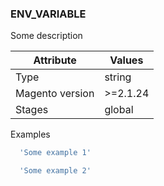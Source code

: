 ### ENV_VARIABLE

Some description

|Attribute|Values|
|---|---|
|Type|string|
|Magento version|\>=2.1.24|
|Stages|global|

Examples

```yaml
  'Some example 1'
```

```yaml
  'Some example 2'
```


